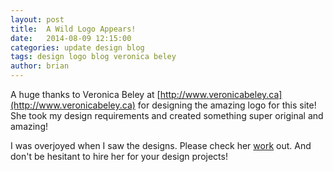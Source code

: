 ```yaml
---
layout: post
title:  A Wild Logo Appears!
date:   2014-08-09 12:15:00
categories: update design blog
tags: design logo blog veronica beley
author: brian
---
```


A huge thanks to Veronica Beley at [http://www.veronicabeley.ca](http://www.veronicabeley.ca) for designing the amazing logo for this site! She took my design requirements and created something super original and amazing! 

I was overjoyed when I saw the designs. Please check her [work](http://www.veronicabeley.ca/portfolio.html) out. And don't be hesitant to hire her for your design projects!